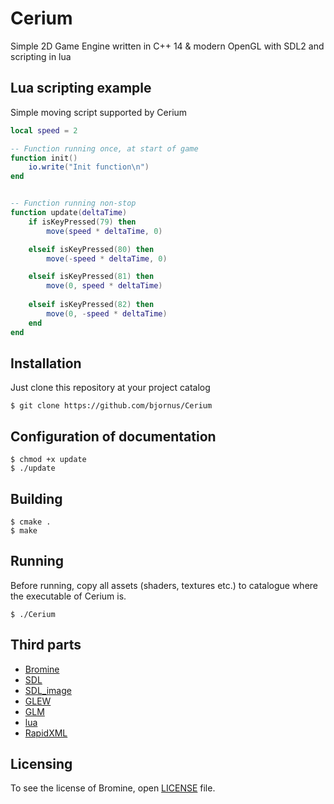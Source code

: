 # Cerium
Simple 2D Game Engine written in C++ 14 & modern OpenGL with SDL2 and scripting in lua

## Lua scripting example
Simple moving script supported by Cerium

```lua
local speed = 2

-- Function running once, at start of game
function init()
    io.write("Init function\n")
end


-- Function running non-stop
function update(deltaTime)
    if isKeyPressed(79) then
        move(speed * deltaTime, 0)

    elseif isKeyPressed(80) then
        move(-speed * deltaTime, 0)

    elseif isKeyPressed(81) then
        move(0, speed * deltaTime)
        
    elseif isKeyPressed(82) then
        move(0, -speed * deltaTime)
    end
end
```

## Installation
Just clone this repository at your project catalog

    $ git clone https://github.com/bjornus/Cerium

## Configuration of documentation

    $ chmod +x update
    $ ./update
    
## Building
    
    $ cmake .
    $ make

## Running
Before running, copy all assets (shaders, textures etc.) to catalogue where the executable of Cerium is.

    $ ./Cerium
    
    
## Third parts
* <a href="https://github.com/bjornus/Bromine">Bromine</a>
* <a href="https://www.libsdl.org">SDL</a>
* <a href="https://www.libsdl.org/projects/SDL_image/">SDL_image</a>
* <a href="http://glew.sourceforge.net">GLEW</a>
* <a href="http://glm.g-truc.net/0.9.8/index.html">GLM</a>
* <a href="https://www.lua.org">lua</a>
* <a href="http://rapidxml.sourceforge.net">RapidXML</a>

## Licensing
To see the license of Bromine, open <a href="https://github.com/bjornus/Cerium/blob/master/LICENSE" target="_blank">LICENSE</a> file.
